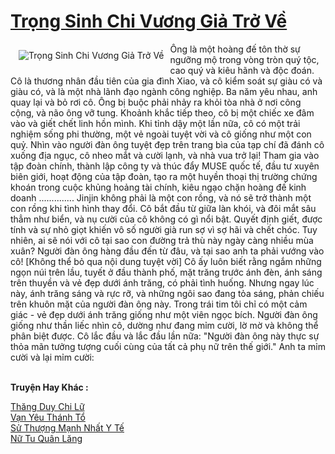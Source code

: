 <a href="https://truyentiki.com/trong-sinh-chi-vuong-gia-tro-ve.30771/" title="Trọng Sinh Chi Vương Giả Trở Về"><h1>Trọng Sinh Chi Vương Giả Trở Về</h1></a><div style="display:table"><img align="right" style="float: left; padding: 10px;" src="https://truyentiki.com/a/img/str/src/30771.jpg" alt="Trọng Sinh Chi Vương Giả Trở Về">Ông là một hoàng đế tôn thờ sự ngưỡng mộ trong vòng tròn quý tộc, cao quý và kiêu hãnh và độc đoán. Cô là thương nhân đầu tiên của gia đình Xiao, và cô kiểm soát sự giàu có và giàu có, và là một nhà lãnh đạo ngành công nghiệp. Ba năm yêu nhau, anh quay lại và bỏ rơi cô. Ông bị buộc phải nhảy ra khỏi tòa nhà ở nơi công cộng, và não ông vỡ tung. Khoảnh khắc tiếp theo, cô bị một chiếc xe đâm vào và giết chết linh hồn mình. Khi tỉnh dậy một lần nữa, cô có một trải nghiệm sống phi thường, một vẻ ngoài tuyệt vời và cô giống như một con quỷ. Nhìn vào người đàn ông tuyệt đẹp trên trang bìa của tạp chí đã đánh cô xuống địa ngục, cô nheo mắt và cười lạnh, và nhà vua trở lại! Tham gia vào tập đoàn chính, thành lập công ty và thúc đẩy MUSE quốc tế, đầu tư xuyên biên giới, hoạt động của tập đoàn, tạo ra một huyền thoại thị trường chứng khoán trong cuộc khủng hoảng tài chính, kiêu ngạo chặn hoàng đế kinh doanh .............. Jinjin không phải là một con rồng, và nó sẽ trở thành một con rồng khi tình hình thay đổi. Cô bắt đầu từ giữa làn khói, và đôi mắt sâu thẳm như biển, và nụ cười của cô không có gì nổi bật. Quyết định giết, được tính và sự nhỏ giọt khiến vô số người già run sợ vì sợ hãi và chết chóc. Tuy nhiên, ai sẽ nói với cô tại sao con đường trả thù này ngày càng nhiều mùa xuân? Người đàn ông hàng đầu đến từ đâu, và tại sao anh ta phải vướng vào cô! [Không thể bỏ qua nội dung tuyệt vời] Cô ấy luôn biết rằng ngắm những ngọn núi trên lầu, tuyết ở đầu thành phố, mặt trăng trước ánh đèn, ánh sáng trên thuyền và vẻ đẹp dưới ánh trăng, có phải tình huống. Nhưng ngay lúc này, ánh trăng sáng và rực rỡ, và những ngôi sao đang tỏa sáng, phản chiếu trên khuôn mặt của người đàn ông này. Trong trái tim tôi chỉ có một cảm giác - vẻ đẹp dưới ánh trăng giống như một viên ngọc bích. Người đàn ông giống như thần liếc nhìn cô, dường như đang mỉm cười, lờ mờ và không thể phân biệt được. Cô lắc đầu và lắc đầu lần nữa: "Người đàn ông này thực sự thỏa mãn tưởng tượng cuối cùng của tất cả phụ nữ trên thế giới." Anh ta mỉm cười và lại mỉm cười:</div><p><br><b>Truyện Hay Khác :</b></p><a href="https://truyentiki.com/thang-duy-chi-lu.30770/" alt="Thăng Duy Chi Lữ">Thăng Duy Chi Lữ</a><br/><a href="https://github.com/nownovels/top500/tree/master/truyenhay/33476/" alt="Vạn Yêu Thánh Tổ">Vạn Yêu Thánh Tổ</a><br/><a href="https://github.com/nownovels/top500/tree/master/truyenhay/33574/" alt="Sử Thượng Mạnh Nhất Y Tế">Sử Thượng Mạnh Nhất Y Tế</a><br/><a href="https://github.com/nownovels/truyenhay/tree/master/truyenhay/30682/README.md" alt="Nữ Tu Quân Lăng">Nữ Tu Quân Lăng</a><br/>